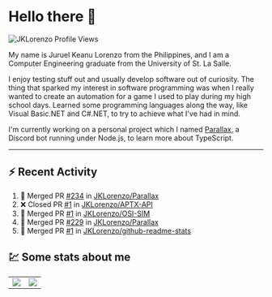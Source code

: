 # Hello there 👋

![JKLorenzo Profile Views](https://komarev.com/ghpvc/?username=JKLorenzo)

My name is Juruel Keanu Lorenzo from the Philippines, and I am a Computer Engineering graduate
from the University of St. La Salle.

I enjoy testing stuff out and usually develop software out of curiosity. The thing that sparked my
interest in software programming was when I really wanted to create an automation for a game I used
to play during my high school days. Learned some programming languages along the way, like Visual
Basic.NET and C#.NET, to try to achieve what I've had in mind.

I'm currently working on a personal project which I named [Parallax](https://github.com/JKLorenzo/Parallax), 
a Discord bot running under Node.js, to learn more about TypeScript.

---

## :zap: Recent Activity

<!--START_SECTION:activity-->
1. 🎉 Merged PR [#234](https://github.com/JKLorenzo/Parallax/pull/234) in [JKLorenzo/Parallax](https://github.com/JKLorenzo/Parallax)
2. ❌ Closed PR [#1](https://github.com/JKLorenzo/APTX-API/pull/1) in [JKLorenzo/APTX-API](https://github.com/JKLorenzo/APTX-API)
3. 🎉 Merged PR [#1](https://github.com/JKLorenzo/OSI-SIM/pull/1) in [JKLorenzo/OSI-SIM](https://github.com/JKLorenzo/OSI-SIM)
4. 🎉 Merged PR [#229](https://github.com/JKLorenzo/Parallax/pull/229) in [JKLorenzo/Parallax](https://github.com/JKLorenzo/Parallax)
5. 🎉 Merged PR [#1](https://github.com/JKLorenzo/github-readme-stats/pull/1) in [JKLorenzo/github-readme-stats](https://github.com/JKLorenzo/github-readme-stats)
<!--END_SECTION:activity-->

## :chart: Some stats about me

<table>
  <tr>
    <td align="center" style="padding=0;width=50%;">
      <img align="center" style="padding=0;" src="https://github-readme-stats-jklorenzo.vercel.app/api/?username=JKLorenzo&show_icons=true&title_color=4F8CC9&text_color=9f9f9f&bg_color=00000000&hide_border=true&icon_color=4F8CC9&hide_title=true&count_private=true&include_all_commits=true" />
    </td>
    <td align="center" style="padding=0;width=50%;">
      <img align="center" style="padding=0;" src="https://github-readme-stats-jklorenzo.vercel.app/api/top-langs/?username=JKLorenzo&layout=compact&show_icons=true&title_color=4F8CC9&text_color=9f9f9f&bg_color=00000000&hide_border=true&icon_color=00000000&count_private=true&langs_count=6" />
    </td>
  </tr>
</table>
